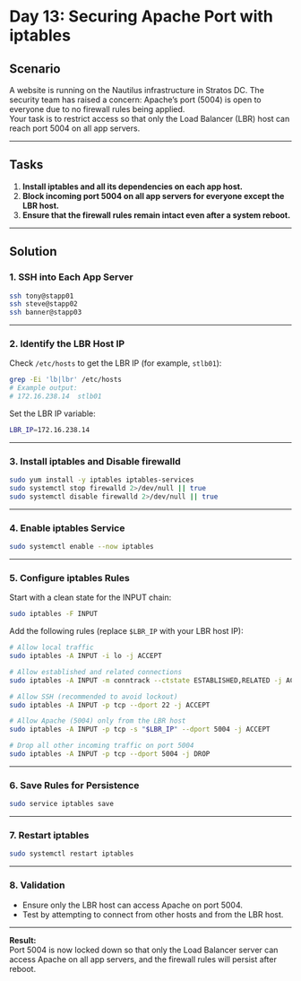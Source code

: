 # Day 13: Securing Apache Port with iptables

## Scenario

A website is running on the Nautilus infrastructure in Stratos DC. The security team has raised a concern: Apache’s port (5004) is open to everyone due to no firewall rules being applied.  
Your task is to restrict access so that only the Load Balancer (LBR) host can reach port 5004 on all app servers.

---

## Tasks

1. **Install iptables and all its dependencies on each app host.**
2. **Block incoming port 5004 on all app servers for everyone except the LBR host.**
3. **Ensure that the firewall rules remain intact even after a system reboot.**

---

## Solution

### 1. SSH into Each App Server

```bash
ssh tony@stapp01
ssh steve@stapp02
ssh banner@stapp03
```

---

### 2. Identify the LBR Host IP

Check `/etc/hosts` to get the LBR IP (for example, `stlb01`):

```bash
grep -Ei 'lb|lbr' /etc/hosts
# Example output:
# 172.16.238.14  stlb01
```

Set the LBR IP variable:

```bash
LBR_IP=172.16.238.14
```

---

### 3. Install iptables and Disable firewalld

```bash
sudo yum install -y iptables iptables-services
sudo systemctl stop firewalld 2>/dev/null || true
sudo systemctl disable firewalld 2>/dev/null || true
```

---

### 4. Enable iptables Service

```bash
sudo systemctl enable --now iptables
```

---

### 5. Configure iptables Rules

Start with a clean state for the INPUT chain:

```bash
sudo iptables -F INPUT
```

Add the following rules (replace `$LBR_IP` with your LBR host IP):

```bash
# Allow local traffic
sudo iptables -A INPUT -i lo -j ACCEPT

# Allow established and related connections
sudo iptables -A INPUT -m conntrack --ctstate ESTABLISHED,RELATED -j ACCEPT

# Allow SSH (recommended to avoid lockout)
sudo iptables -A INPUT -p tcp --dport 22 -j ACCEPT

# Allow Apache (5004) only from the LBR host
sudo iptables -A INPUT -p tcp -s "$LBR_IP" --dport 5004 -j ACCEPT

# Drop all other incoming traffic on port 5004
sudo iptables -A INPUT -p tcp --dport 5004 -j DROP
```

---

### 6. Save Rules for Persistence

```bash
sudo service iptables save
```

---

### 7. Restart iptables

```bash
sudo systemctl restart iptables
```

---

### 8. Validation

- Ensure only the LBR host can access Apache on port 5004.
- Test by attempting to connect from other hosts and from the LBR host.

---

**Result:**  
Port 5004 is now locked down so that only the Load Balancer server can access Apache on all app servers, and the firewall rules will persist after reboot.
